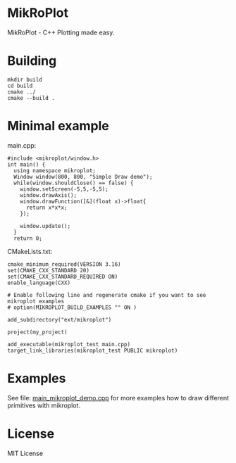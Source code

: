 # MikRoPlot
MikRoPlot - C++ Plotting made easy.

# Building
```
mkdir build 
cd build
cmake ../
cmake --build .
```

# Minimal example

main.cpp:
```
#include <mikroplot/window.h>
int main() {
  using namespace mikroplot;
  Window window(800, 800, "Simple Draw demo");
  while(window.shouldClose() == false) {
    window.setScreen(-5,5,-5,5);
    window.drawAxis();
    window.drawFunction([&](float x)->float{
      return x*x*x;
    });
    
    window.update();
  }
  return 0;

```

CMakeLists.txt:

```
cmake_minimum_required(VERSION 3.16)
set(CMAKE_CXX_STANDARD 20)
set(CMAKE_CXX_STANDARD_REQUIRED ON)
enable_language(CXX)

# Enable following line and regenerate cmake if you want to see mikroplot examples
# option(MIKROPLOT_BUILD_EXAMPLES "" ON )

add_subdirectory("ext/mikroplot")

project(my_project)

add_executable(mikroplot_test main.cpp)
target_link_libraries(mikroplot_test PUBLIC mikroplot)

```

# Examples

See file: [main_mikroplot_demo.cpp](https://github.com/Miceroy/mikroplot/blob/main/examples/main_mikroplot_demo.cpp) for more examples how to draw different primitives with mikroplot.

# License 

MIT License



